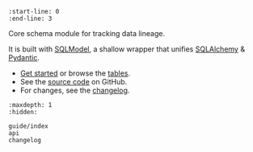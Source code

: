 ```{include} ../README.md
:start-line: 0
:end-line: 3
```

Core schema module for tracking data lineage.

It is built with [SQLModel](https://sqlmodel.tiangolo.com/), a shallow wrapper that unifies [SQLAlchemy](https://www.sqlalchemy.org/) & [Pydantic](https://pydantic-docs.helpmanual.io/).

- [Get started](guide/get-started) or browse the [tables](https://lamin.ai/docs/db/lamindb.schema).
- See the [source code](https://github.com/laminlabs/lnschema-core) on GitHub.
- For changes, see the [changelog](changelog).

```{toctree}
:maxdepth: 1
:hidden:

guide/index
api
changelog
```
